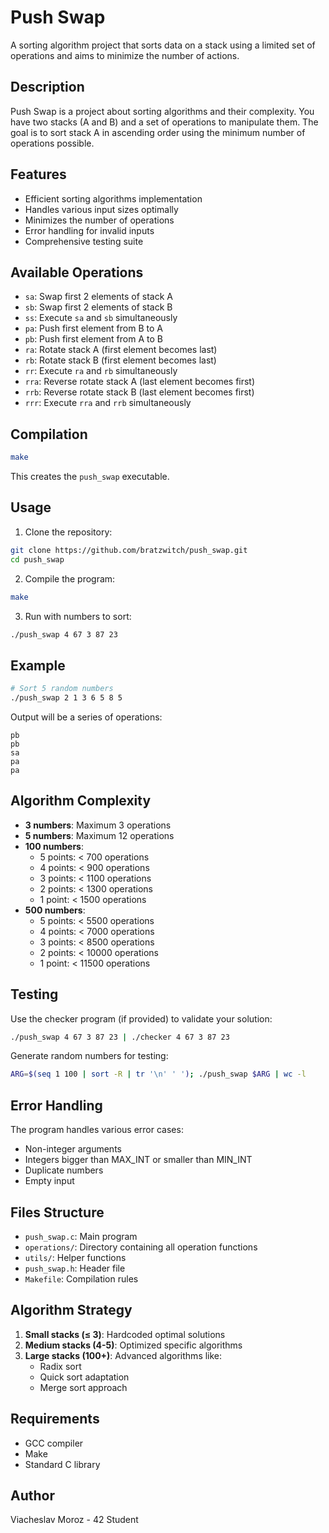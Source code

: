 # Push Swap

A sorting algorithm project that sorts data on a stack using a limited set of operations and aims to minimize the number of actions.

## Description

Push Swap is a project about sorting algorithms and their complexity. You have two stacks (A and B) and a set of operations to manipulate them. The goal is to sort stack A in ascending order using the minimum number of operations possible.

## Features

- Efficient sorting algorithms implementation
- Handles various input sizes optimally
- Minimizes the number of operations
- Error handling for invalid inputs
- Comprehensive testing suite

## Available Operations

- `sa`: Swap first 2 elements of stack A
- `sb`: Swap first 2 elements of stack B
- `ss`: Execute `sa` and `sb` simultaneously
- `pa`: Push first element from B to A
- `pb`: Push first element from A to B
- `ra`: Rotate stack A (first element becomes last)
- `rb`: Rotate stack B (first element becomes last)
- `rr`: Execute `ra` and `rb` simultaneously
- `rra`: Reverse rotate stack A (last element becomes first)
- `rrb`: Reverse rotate stack B (last element becomes first)
- `rrr`: Execute `rra` and `rrb` simultaneously

## Compilation

```bash
make
```

This creates the `push_swap` executable.

## Usage

1. Clone the repository:
```bash
git clone https://github.com/bratzwitch/push_swap.git
cd push_swap
```

2. Compile the program:
```bash
make
```

3. Run with numbers to sort:
```bash
./push_swap 4 67 3 87 23
```

## Example

```bash
# Sort 5 random numbers
./push_swap 2 1 3 6 5 8 5
```

Output will be a series of operations:
```
pb
pb
sa
pa
pa
```

## Algorithm Complexity

- **3 numbers**: Maximum 3 operations
- **5 numbers**: Maximum 12 operations  
- **100 numbers**: 
  - 5 points: < 700 operations
  - 4 points: < 900 operations
  - 3 points: < 1100 operations
  - 2 points: < 1300 operations
  - 1 point: < 1500 operations
- **500 numbers**:
  - 5 points: < 5500 operations
  - 4 points: < 7000 operations
  - 3 points: < 8500 operations
  - 2 points: < 10000 operations
  - 1 point: < 11500 operations

## Testing

Use the checker program (if provided) to validate your solution:
```bash
./push_swap 4 67 3 87 23 | ./checker 4 67 3 87 23
```

Generate random numbers for testing:
```bash
ARG=$(seq 1 100 | sort -R | tr '\n' ' '); ./push_swap $ARG | wc -l
```

## Error Handling

The program handles various error cases:
- Non-integer arguments
- Integers bigger than MAX_INT or smaller than MIN_INT
- Duplicate numbers
- Empty input

## Files Structure

- `push_swap.c`: Main program
- `operations/`: Directory containing all operation functions
- `utils/`: Helper functions
- `push_swap.h`: Header file
- `Makefile`: Compilation rules

## Algorithm Strategy

1. **Small stacks (≤ 3)**: Hardcoded optimal solutions
2. **Medium stacks (4-5)**: Optimized specific algorithms
3. **Large stacks (100+)**: Advanced algorithms like:
   - Radix sort
   - Quick sort adaptation
   - Merge sort approach

## Requirements

- GCC compiler
- Make
- Standard C library

## Author

Viacheslav Moroz - 42 Student
